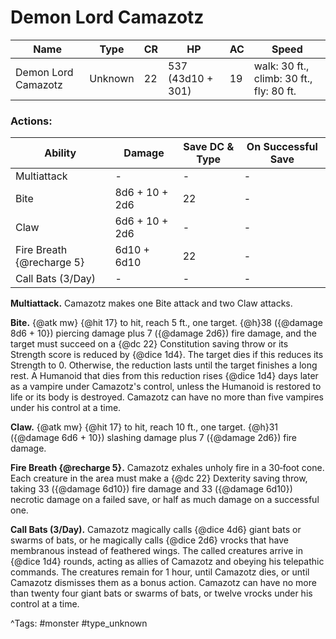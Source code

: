 # Demon Lord Camazotz

| Name | Type | CR | HP | AC | Speed |
|------|------|----|----|----|-------|
| Demon Lord Camazotz | Unknown | 22 | 537 (43d10 + 301) | 19 | walk: 30 ft., climb: 30 ft., fly: 80 ft. |

### Actions:

| Ability | Damage | Save DC & Type | On Successful Save |
|---------|--------|----------------|--------------------|
| Multiattack | - | - | - |
| Bite | 8d6 + 10 + 2d6 | 22 | - |
| Claw | 6d6 + 10 + 2d6 | - | - |
| Fire Breath {@recharge 5} | 6d10 + 6d10 | 22 | - |
| Call Bats (3/Day) | - | - | - |


**Multiattack.** Camazotz makes one Bite attack and two Claw attacks.

**Bite.** {@atk mw} {@hit 17} to hit, reach 5 ft., one target. {@h}38 ({@damage 8d6 + 10}) piercing damage plus 7 ({@damage 2d6}) fire damage, and the target must succeed on a {@dc 22} Constitution saving throw or its Strength score is reduced by {@dice 1d4}. The target dies if this reduces its Strength to 0. Otherwise, the reduction lasts until the target finishes a long rest. A Humanoid that dies from this reduction rises {@dice 1d4} days later as a vampire under Camazotz's control, unless the Humanoid is restored to life or its body is destroyed. Camazotz can have no more than five vampires under his control at a time.

**Claw.** {@atk mw} {@hit 17} to hit, reach 10 ft., one target. {@h}31 ({@damage 6d6 + 10}) slashing damage plus 7 ({@damage 2d6}) fire damage.

**Fire Breath {@recharge 5}.** Camazotz exhales unholy fire in a 30‑foot cone. Each creature in the area must make a {@dc 22} Dexterity saving throw, taking 33 ({@damage 6d10}) fire damage and 33 ({@damage 6d10}) necrotic damage on a failed save, or half as much damage on a successful one.

**Call Bats (3/Day).** Camazotz magically calls {@dice 4d6} giant bats or swarms of bats, or he magically calls {@dice 2d6} vrocks that have membranous instead of feathered wings. The called creatures arrive in {@dice 1d4} rounds, acting as allies of Camazotz and obeying his telepathic commands. The creatures remain for 1 hour, until Camazotz dies, or until Camazotz dismisses them as a bonus action. Camazotz can have no more than twenty four giant bats or swarms of bats, or twelve vrocks under his control at a time.

^Tags: #monster #type_unknown